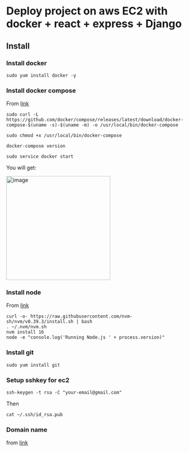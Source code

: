 # Deploy project on aws EC2 with docker + react + express + Django


## Install

### Install docker

```
sudo yum install docker -y
```

### Install docker compose

From [link](https://stackoverflow.com/questions/63708035/installing-docker-compose-on-amazon-ec2-linux-2-9kb-docker-compose-file)

```
sudo curl -L https://github.com/docker/compose/releases/latest/download/docker-compose-$(uname -s)-$(uname -m) -o /usr/local/bin/docker-compose

sudo chmod +x /usr/local/bin/docker-compose

docker-compose version

sudo service docker start
```

You will get:

<img width="277" alt="image" src="https://user-images.githubusercontent.com/77183284/231896125-8f855f51-e883-4c2e-891e-7f038131c9af.png">


### Install node

From [link](https://docs.aws.amazon.com/sdk-for-javascript/v2/developer-guide/setting-up-node-on-ec2-instance.html)

```
curl -o- https://raw.githubusercontent.com/nvm-sh/nvm/v0.39.3/install.sh | bash
. ~/.nvm/nvm.sh
nvm install 16
node -e "console.log('Running Node.js ' + process.version)"
```

### Install git

```
sudo yum install git
```
### Setup sshkey for ec2

```
ssh-keygen -t rsa -C "your-email@gmail.com"
```

Then

```
cat ~/.ssh/id_rsa.pub
```

### Domain name

from [link](https://www.youtube.com/watch?v=hRSj2n-XKGM)
